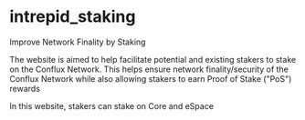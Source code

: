 # intrepid_staking
Improve Network Finality by Staking

The website is aimed to help facilitate potential and existing stakers to stake on the Conflux Network. This helps ensure network finality/security of the Conflux Network while also allowing stakers to earn Proof of Stake ("PoS") rewards

In this website, stakers can stake on Core and eSpace
